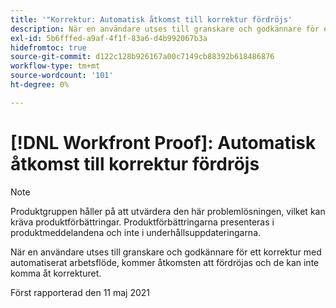 ```yaml
---
title: '"Korrektur: Automatisk åtkomst till korrektur fördröjs'
description: När en användare utses till granskare och godkännare för ett korrektur med automatiserat arbetsflöde, kommer åtkomsten att fördröjas och de kan inte komma åt korrekturet.
exl-id: 5b6fffed-a9af-4f1f-83a6-d4b992067b3a
hidefromtoc: true
source-git-commit: d122c128b926167a00c7149cb88392b618486876
workflow-type: tm+mt
source-wordcount: '101'
ht-degree: 0%

---
```


# [!DNL Workfront Proof]: Automatisk åtkomst till korrektur fördröjs

>[!NOTE]
>
>Produktgruppen håller på att utvärdera den här problemlösningen, vilket kan kräva produktförbättringar. Produktförbättringarna presenteras i produktmeddelandena och inte i underhållsuppdateringarna.

När en användare utses till granskare och godkännare för ett korrektur med automatiserat arbetsflöde, kommer åtkomsten att fördröjas och de kan inte komma åt korrekturet.

Först rapporterad den 11 maj 2021
